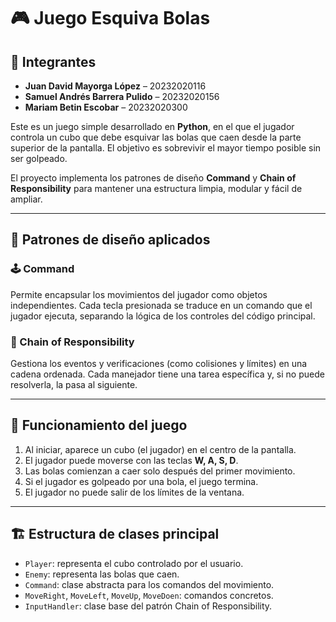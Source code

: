 # 🎮 Juego Esquiva Bolas

## 👥 Integrantes

- **Juan David Mayorga López** – 20232020116
- **Samuel Andrés Barrera Pulido** – 20232020156
- **Mariam Betin Escobar** – 20232020300

Este es un juego simple desarrollado en **Python**, en el que el jugador controla un cubo que debe esquivar las bolas que caen desde la parte superior de la pantalla.
El objetivo es sobrevivir el mayor tiempo posible sin ser golpeado.

El proyecto implementa los patrones de diseño **Command** y **Chain of Responsibility** para mantener una estructura limpia, modular y fácil de ampliar.

---

## 🧩 Patrones de diseño aplicados

### 🕹️ Command

Permite encapsular los movimientos del jugador como objetos independientes.
Cada tecla presionada se traduce en un comando que el jugador ejecuta, separando la lógica de los controles del código principal.

### 🔗 Chain of Responsibility

Gestiona los eventos y verificaciones (como colisiones y límites) en una cadena ordenada.
Cada manejador tiene una tarea específica y, si no puede resolverla, la pasa al siguiente.

---

## 🧠 Funcionamiento del juego

1. Al iniciar, aparece un cubo (el jugador) en el centro de la pantalla.
2. El jugador puede moverse con las teclas **W, A, S, D**.
3. Las bolas comienzan a caer solo después del primer movimiento.
4. Si el jugador es golpeado por una bola, el juego termina.
5. El jugador no puede salir de los límites de la ventana.

---

## 🏗️ Estructura de clases principal

* `Player`: representa el cubo controlado por el usuario.
* `Enemy`: representa las bolas que caen.
* `Command`: clase abstracta para los comandos del movimiento.
* `MoveRight`, `MoveLeft`, `MoveUp`, `MoveDoen`: comandos concretos.
* `InputHandler`: clase base del patrón Chain of Responsibility.


